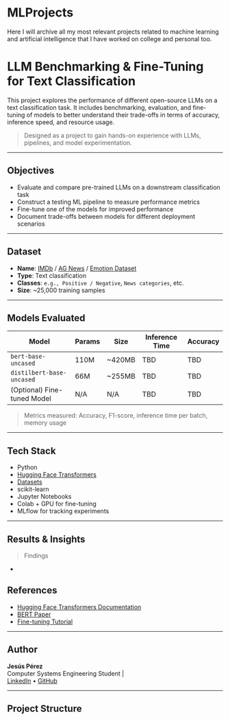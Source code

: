 # MLProjects
Here I will archive all my most relevant projects related to machine learning and artificial intelligence that I have worked on college and personal too.
#  LLM Benchmarking & Fine-Tuning for Text Classification

This project explores the performance of different open-source LLMs on a text classification task. It includes benchmarking, evaluation, and fine-tuning of models to better understand their trade-offs in terms of accuracy, inference speed, and resource usage.

> Designed as a project to gain hands-on experience with LLMs, pipelines, and model experimentation.

---

##  Objectives

- Evaluate and compare pre-trained LLMs on a downstream classification task
- Construct a testing ML pipeline to measure performance metrics
- Fine-tune one of the models for improved performance
- Document trade-offs between models for different deployment scenarios

---

## Dataset

- **Name**: [IMDb](https://huggingface.co/datasets/imdb) / [AG News](https://huggingface.co/datasets/ag_news) / [Emotion Dataset](https://huggingface.co/datasets/dair-ai/emotion)
- **Type**: Text classification
- **Classes**: `e.g., Positive / Negative`, `News categories`, etc.
- **Size**: ~25,000 training samples

---

## Models Evaluated

| Model                  | Params     | Size      | Inference Time | Accuracy |
|------------------------|------------|-----------|----------------|----------|
| `bert-base-uncased`    | 110M       | ~420MB    | TBD            | TBD      |
| `distilbert-base-uncased` | 66M    | ~255MB    | TBD            | TBD      |
| (Optional) Fine-tuned Model | N/A | N/A       | TBD            | TBD      |

> Metrics measured: Accuracy, F1-score, inference time per batch, memory usage

---

## Tech Stack

- Python
- [Hugging Face Transformers](https://huggingface.co/docs/transformers/index)
- [Datasets](https://huggingface.co/docs/datasets/index)
- scikit-learn
- Jupyter Notebooks
- Colab + GPU for fine-tuning
- MLflow for tracking experiments

---

## Results & Insights

> Findings

- 

## References

- [Hugging Face Transformers Documentation](https://huggingface.co/docs/transformers)
- [BERT Paper](https://arxiv.org/abs/1810.04805)
- [Fine-tuning Tutorial](https://huggingface.co/transformers/training)

---

## Author

**Jesús Pérez**  
Computer Systems Engineering Student |   
[LinkedIn](https://www.linkedin.com/in/perezgonzalezjesus1309) • [GitHub](https://github.com/Starboyhg)


---

## Project Structure

